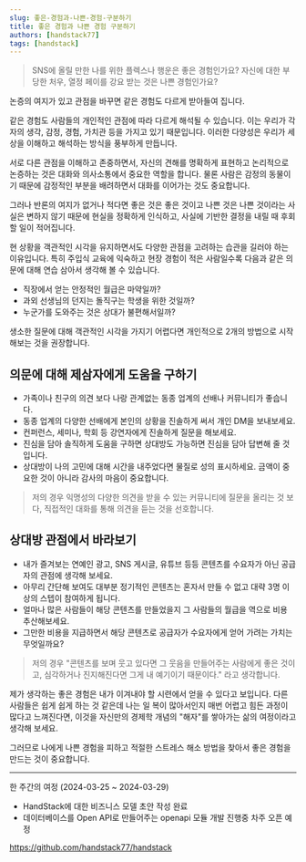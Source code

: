 ```yaml
---
slug: 좋은-경험과-나쁜-경험-구분하기
title: 좋은 경험과 나쁜 경험 구분하기
authors: [handstack77]
tags: [handstack]
---
```


> SNS에 올릴 만한 나를 위한 플렉스나 행운은 좋은 경험인가요? 자신에 대한 부당한 처우, 열정 페이를 강요 받는 것은 나쁜 경험인가요?

논증의 여지가 있고 관점을 바꾸면 같은 경험도 다르게 받아들여 집니다.

같은 경험도 사람들의 개인적인 관점에 따라 다르게 해석될 수 있습니다. 이는 우리가 각자의 생각, 감정, 경험, 가치관 등을 가지고 있기 때문입니다. 이러한 다양성은 우리가 세상을 이해하고 해석하는 방식을 풍부하게 만듭니다.

서로 다른 관점을 이해하고 존중하면서, 자신의 견해를 명확하게 표현하고 논리적으로 논증하는 것은 대화와 의사소통에서 중요한 역할을 합니다. 물론 사람은 감정의 동물이기 때문에 감정적인 부분을 배려하면서 대화를 이어가는 것도 중요합니다.

그러나 반론의 여지가 없거나 적다면 좋은 것은 좋은 것이고 나쁜 것은 나쁜 것이라는 사실은 변하지 않기 때문에 현실을 정확하게 인식하고, 사실에 기반한 결정을 내릴 때 후회할 일이 적어집니다.

현 상황을 객관적인 시각을 유지하면서도 다양한 관점을 고려하는 습관을 길러야 하는 이유입니다. 특히 주입식 교육에 익숙하고 현장 경험이 적은 사람일수록 다음과 같은 의문에 대해 연습 삼아서 생각해 볼 수 있습니다.

* 직장에서 얻는 안정적인 월급은 마약일까?
* 과외 선생님의 던지는 돌직구는 학생을 위한 것일까?
* 누군가를 도와주는 것은 상대가 불편해서일까?

생소한 질문에 대해 객관적인 시각을 가지기 어렵다면 개인적으로 2개의 방법으로 시작 해보는 것을 권장합니다.

## 의문에 대해 제삼자에게 도움을 구하기

* 가족이나 친구의 의견 보다 나랑 관계없는 동종 업계의 선배나 커뮤니티가 좋습니다.
* 동종 업계의 다양한 선배에게 본인의 상황을 진솔하게 써서 개인 DM을 보내보세요.
* 컨퍼런스, 세미나, 학회 등 강연자에게 진솔하게 질문을 해보세요.
* 진심을 담아 솔직하게 도움을 구하면 상대방도 가능하면 진심을 담아 답변해 줄 것입니다.
* 상대방이 나의 고민에 대해 시간을 내주었다면 물질로 성의 표시하세요. 금액이 중요한 것이 아니라 감사의 마음이 중요합니다.

> 저의 경우 익명성의 다양한 의견을 받을 수 있는 커뮤니티에 질문을 올리는 것 보다, 직접적인 대화를 통해 의견을 듣는 것을 선호합니다.

## 상대방 관점에서 바라보기

* 내가 즐겨보는 연예인 광고, SNS 게시글, 유튜브 등등 콘텐츠를 수요자가 아닌 공급자의 관점에 생각해 보세요.
* 아무리 간단해 보여도 대부분 정기적인 콘텐츠는 혼자서 만들 수 없고 대략 3명 이상의 스텝이 참여하게 됩니다.
* 얼마나 많은 사람들이 해당 콘텐츠를 만들었을지 그 사람들의 월급을 역으로 비용 추산해보세요.
* 그만한 비용을 지급하면서 해당 콘텐츠로 공급자가 수요자에게 얻어 가려는 가치는 무엇일까요?

> 저의 경우 "콘텐츠를 보며 웃고 있다면 그 웃음을 만들어주는 사람에게 좋은 것이고, 심각하거나 진지해진다면 그게 내 예기이기 때문이다." 라고 생각합니다.

제가 생각하는 좋은 경험은 내가 이겨내야 할 시련에서 얻을 수 있다고 보입니다. 다른 사람들은 쉽게 쉽게 하는 것 같은데 나는 일 복이 많아서인지 매번 어렵고 힘든 과정이 많다고 느껴진다면, 이것을 자신만의 경제학 개념의 "해자"를 쌓아가는 삶의 여정이라고 생각해 보세요.

그러므로 나에게 나쁜 경험을 피하고 적절한 스트레스 해소 방법을 찾아서 좋은 경험을 만드는 것이 중요합니다.

---

한 주간의 여정 (2024-03-25 ~ 2024-03-29)

* HandStack에 대한 비즈니스 모델 초안 작성 완료
* 데이터베이스를 Open API로 만들어주는 openapi 모듈 개발 진행중 차주 오픈 예정

https://github.com/handstack77/handstack